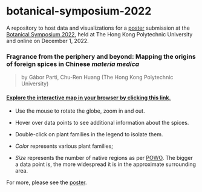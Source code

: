 # botanical-symposium-2022

A repository to host data and visualizations for a [poster](https://event.fourwaves.com/botanicalsymposium2022/abstracts/1ea06222-f8a6-400c-8c92-de4e419a56f3) submission at the [Botanical Symposium 2022](https://event.fourwaves.com/botanicalsymposium2022/pages), held at The Hong Kong Polytechnic University and online on December 1, 2022.

### Fragrance from the periphery and beyond: Mapping the origins of foreign spices in Chinese *materia medica*

> by Gábor Parti, Chu-Ren Huang (The Hong Kong Polytechnic University)

#### [**Explore** the interactive map in your browser by clicking this link.](https://htmlpreview.github.io/?https://github.com/partigabor/botanical-symposium-2022/blob/main/distribution.html)

* Use the mouse to rotate the globe, zoom in and out.

* Hover over data points to see additional information about the spices.

* Double-click on plant families in the legend to isolate them.

* *Color* represents various plant families;

* *Size* represents the number of native regions as per [POWO](https://powo.science.kew.org/). The bigger a data point is, the more widespread it is in the approximate surrounding area.

For more, please see the [poster](https://event.fourwaves.com/botanicalsymposium2022/abstracts/1ea06222-f8a6-400c-8c92-de4e419a56f3).
